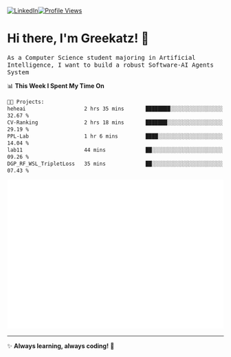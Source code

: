 [![LinkedIn](https://img.shields.io/badge/LinkedIn-0077B5?style=flat&logo=linkedin&logoColor=white)](https://www.linkedin.com/in/hungarbeit1912/)[![Profile Views](https://komarev.com/ghpvc/?username=Greekatz&color=blue&style=flat-square)](https://github.com/Greekatz)  


# Hi there, I'm Greekatz! 👋

<samp>As a Computer Science student majoring in Artificial Intelligence, I want to build a robust Software-AI Agents System<samp>


<!--START_SECTION:waka-->
📊 **This Week I Spent My Time On** 

```text
🐱‍💻 Projects: 
heheai                   2 hrs 35 mins       ████████░░░░░░░░░░░░░░░░░   32.67 % 
CV-Ranking               2 hrs 18 mins       ███████░░░░░░░░░░░░░░░░░░   29.19 % 
PPL-Lab                  1 hr 6 mins         ████░░░░░░░░░░░░░░░░░░░░░   14.04 % 
lab11                    44 mins             ██░░░░░░░░░░░░░░░░░░░░░░░   09.26 % 
DGP_RF_WSL_TripletLoss   35 mins             ██░░░░░░░░░░░░░░░░░░░░░░░   07.43 % 
```


<!--END_SECTION:waka-->

![Full-year Contribution Calendar](https://github.com/Greekatz/Greekatz/blob/main/metrics.plugin.isocalendar.fullyear.svg)

---
✨ **Always learning, always coding!** 🚀
